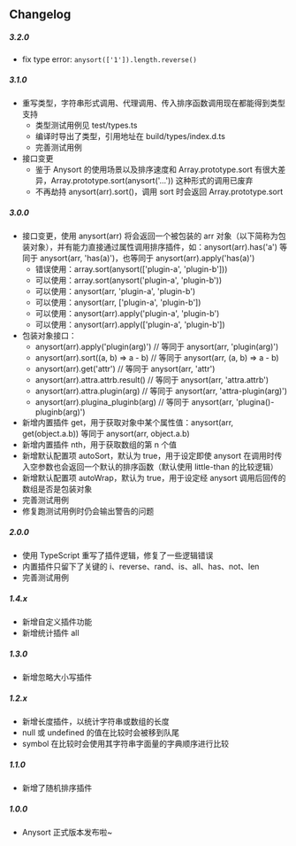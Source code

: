 ## Changelog

##### 3.2.0

* fix type error: `anysort(['1']).length.reverse()`

##### 3.1.0

* 重写类型，字符串形式调用、代理调用、传入排序函数调用现在都能得到类型支持
  - 类型测试用例见 test/types.ts
  - 编译时导出了类型，引用地址在 build/types/index.d.ts
  - 完善测试用例
* 接口变更
  - 鉴于 Anysort 的使用场景以及排序速度和 Array.prototype.sort 有很大差异，Array.prototype.sort(anysort('...')) 这种形式的调用已废弃
  - 不再劫持 anysort(arr).sort()，调用 sort 时会返回 Array.prototype.sort

##### 3.0.0

* 接口变更，使用 anysort(arr) 将会返回一个被包装的 arr 对象（以下简称为包装对象），并有能力直接通过属性调用排序插件，如：anysort(arr).has('a') 等同于 anysort(arr, 'has(a)')，也等同于 anysort(arr).apply('has(a)')
  - 错误使用：array.sort(anysort(['plugin-a', 'plugin-b']))
  - 可以使用：array.sort(anysort('plugin-a', 'plugin-b'))
  - 可以使用：anysort(arr, 'plugin-a', 'plugin-b')
  - 可以使用：anysort(arr, ['plugin-a', 'plugin-b'])
  - 可以使用：anysort(arr).apply('plugin-a', 'plugin-b')
  - 可以使用：anysort(arr).apply(['plugin-a', 'plugin-b'])
* 包装对象接口：
  - anysort(arr).apply('plugin(arg)')   // 等同于 anysort(arr, 'plugin(arg)')
  - anysort(arr).sort((a, b) => a - b)  // 等同于 anysort(arr, (a, b) => a - b)
  - anysort(arr).get('attr')            // 等同于 anysort(arr, 'attr')
  - anysort(arr).attra.attrb.result()   // 等同于 anysort(arr, 'attra.attrb')
  - anysort(arr).attra.plugin(arg)      // 等同于 anysort(arr, 'attra-plugin(arg)')
  - anysort(arr).plugina_pluginb(arg)   // 等同于 anysort(arr, 'plugina()-pluginb(arg)')
* 新增内置插件 get，用于获取对象中某个属性值：anysort(arr, get(object.a.b)) 等同于 anysort(arr, object.a.b)
* 新增内置插件 nth，用于获取数组的第 n 个值
* 新增默认配置项 autoSort，默认为 true，用于设定即使 anysort 在调用时传入空参数也会返回一个默认的排序函数（默认使用 little-than 的比较逻辑）
* 新增默认配置项 autoWrap，默认为 true，用于设定经 anysort 调用后回传的数组是否是包装对象
* 完善测试用例
* 修复跑测试用例时仍会输出警告的问题

##### 2.0.0

* 使用 TypeScript 重写了插件逻辑，修复了一些逻辑错误
* 内置插件只留下了关键的 i、reverse、rand、is、all、has、not、len
* 完善测试用例

##### 1.4.x

* 新增自定义插件功能
* 新增统计插件 all

##### 1.3.0

* 新增忽略大小写插件

##### 1.2.x

* 新增长度插件，以统计字符串或数组的长度
* null 或 undefined 的值在比较时会被移到队尾
* symbol 在比较时会使用其字符串字面量的字典顺序进行比较

##### 1.1.0

* 新增了随机排序插件

##### 1.0.0

* Anysort 正式版本发布啦~